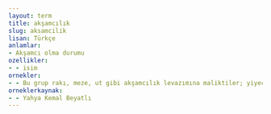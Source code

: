 ```yaml
---
layout: term
title: akşamcılık
slug: aksamcilik
lisan: Türkçe
anlamlar:
- Akşamcı olma durumu
ozellikler:
- - isim
ornekler:
- - Bu grup rakı, meze, ut gibi akşamcılık levazımına maliktiler; yiyecekleri ve içecekleri boldu.
orneklerkaynak:
- - Yahya Kemal Beyatlı
---
```

